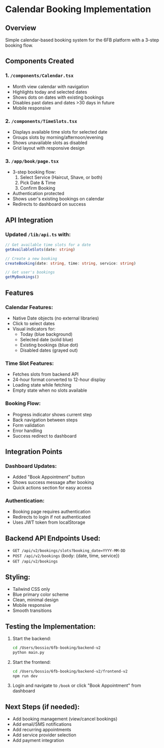 # Calendar Booking Implementation

## Overview
Simple calendar-based booking system for the 6FB platform with a 3-step booking flow.

## Components Created

### 1. `/components/Calendar.tsx`
- Month view calendar with navigation
- Highlights today and selected dates
- Shows dots on dates with existing bookings
- Disables past dates and dates >30 days in future
- Mobile responsive

### 2. `/components/TimeSlots.tsx`
- Displays available time slots for selected date
- Groups slots by morning/afternoon/evening
- Shows unavailable slots as disabled
- Grid layout with responsive design

### 3. `/app/book/page.tsx`
- 3-step booking flow:
  1. Select Service (Haircut, Shave, or both)
  2. Pick Date & Time
  3. Confirm Booking
- Authentication protected
- Shows user's existing bookings on calendar
- Redirects to dashboard on success

## API Integration

### Updated `/lib/api.ts` with:
```typescript
// Get available time slots for a date
getAvailableSlots(date: string)

// Create a new booking
createBooking(date: string, time: string, service: string)

// Get user's bookings
getMyBookings()
```

## Features

### Calendar Features:
- Native Date objects (no external libraries)
- Click to select dates
- Visual indicators for:
  - Today (blue background)
  - Selected date (solid blue)
  - Existing bookings (blue dot)
  - Disabled dates (grayed out)

### Time Slot Features:
- Fetches slots from backend API
- 24-hour format converted to 12-hour display
- Loading state while fetching
- Empty state when no slots available

### Booking Flow:
- Progress indicator shows current step
- Back navigation between steps
- Form validation
- Error handling
- Success redirect to dashboard

## Integration Points

### Dashboard Updates:
- Added "Book Appointment" button
- Shows success message after booking
- Quick actions section for easy access

### Authentication:
- Booking page requires authentication
- Redirects to login if not authenticated
- Uses JWT token from localStorage

## Backend API Endpoints Used:
- `GET /api/v2/bookings/slots?booking_date=YYYY-MM-DD`
- `POST /api/v2/bookings` (body: {date, time, service})
- `GET /api/v2/bookings`

## Styling:
- Tailwind CSS only
- Blue primary color scheme
- Clean, minimal design
- Mobile responsive
- Smooth transitions

## Testing the Implementation:

1. Start the backend:
   ```bash
   cd /Users/bossio/6fb-booking/backend-v2
   python main.py
   ```

2. Start the frontend:
   ```bash
   cd /Users/bossio/6fb-booking/backend-v2/frontend-v2
   npm run dev
   ```

3. Login and navigate to `/book` or click "Book Appointment" from dashboard

## Next Steps (if needed):
- Add booking management (view/cancel bookings)
- Add email/SMS notifications
- Add recurring appointments
- Add service provider selection
- Add payment integration